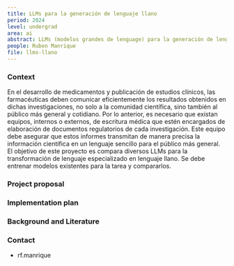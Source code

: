 ```yaml
---
title: LLMs para la generación de lenguaje llano  
period: 2024
level: undergrad
area: ai
abstract: LLMs (modelos grandes de lenguage) para la generación de lenguaje llano 
people: Ruben Manrique
file: llms-llano
---
```


### Context

En el desarrollo de medicamentos y publicación de estudios clínicos, las farmacéuticas deben comunicar eficientemente los resultados obtenidos en dichas investigaciones, no solo a la comunidad científica, sino también al público más general y cotidiano. Por lo anterior, es necesario que existan equipos, internos o externos, de escritura médica que estén encargados de elaboración de documentos regulatorios de cada investigación. Este equipo debe asegurar que estos informes transmitan de manera precisa la información científica en un lenguaje sencillo para el público más general. El objetivo de este proyecto es compara diversos LLMs para la transformación de lenguaje especializado en lenguaje llano. Se debe entrenar modelos existentes para la tarea y compararlos.

### Project proposal

### Implementation plan

### Background and Literature

### Contact

- rf.manrique
